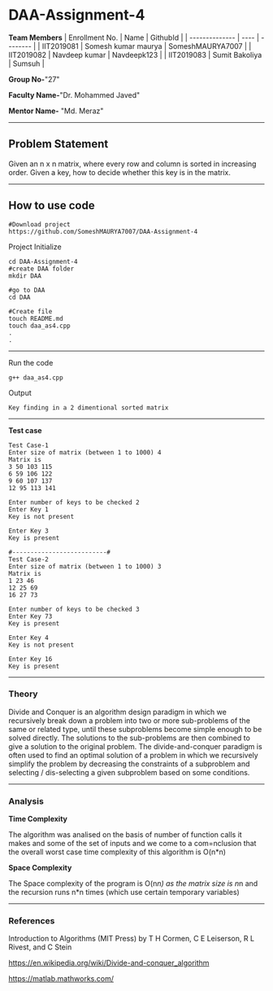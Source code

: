 # DAA-Assignment-4


**Team Members**
|   Enrollment No.  |   Name   | GithubId |
|   --------------  |   ----   | -------- |
|    IIT2019081  | Somesh kumar maurya | SomeshMAURYA7007 |
|    IIT2019082  |       Navdeep kumar | Navdeepk123 | 
|    IIT2019083  |      Sumit Bakoliya | Sumsuh  |

**Group No-**"27"

**Faculty Name-**"Dr. Mohammed Javed"

**Mentor Name-** "Md. Meraz"

---
## Problem Statement
Given an n x n matrix, where every row and column is sorted in increasing order. Given a key, how to decide whether this key is in the matrix.

---
## How to use code
```
#Download project
https://github.com/SomeshMAURYA7007/DAA-Assignment-4
```
Project Initialize 
```
cd DAA-Assignment-4
#create DAA folder
mkdir DAA

#go to DAA
cd DAA

#Create file
touch README.md
touch daa_as4.cpp
.
.
```
---

Run the code
```
g++ daa_as4.cpp
```
Output
```
Key finding in a 2 dimentional sorted matrix
```
---

**Test case**


```
Test Case-1
Enter size of matrix (between 1 to 1000) 4
Matrix is
3 50 103 115 
6 59 106 122 
9 60 107 137 
12 95 113 141 

Enter number of keys to be checked 2
Enter Key 1
Key is not present

Enter Key 3
Key is present

#--------------------------#
Test Case-2
Enter size of matrix (between 1 to 1000) 3
Matrix is
1 23 46 
12 25 69 
16 27 73 

Enter number of keys to be checked 3
Enter Key 73
Key is present

Enter Key 4
Key is not present

Enter Key 16
Key is present

```

---

### Theory
Divide and Conquer is an algorithm design paradigm in which we recursively break down a problem into two or more sub-problems of the same or related type, until these subproblems become simple enough to be solved directly.
The solutions to the sub-problems are then combined to give a solution to the original problem.
The divide-and-conquer paradigm is often used to find an optimal solution of a problem in which we recursively simplify the problem by decreasing the constraints of a subproblem and selecting / dis-selecting a given subproblem based on some conditions.



---

### Analysis

**Time Complexity**

The algorithm was analised on the basis of number of function calls it makes and some of the set of inputs and we come to a com=nclusion that the overall worst case time complexity of this algorithm is O(n*n)

**Space Complexity**

The Space complexity of the program is O(n*n) as the matrix size is n*n and the recursion runs n*n times (which use certain temporary variables)

---

### References

Introduction to Algorithms (MIT Press) by T H Cormen, C E Leiserson, R L Rivest, and C Stein 

https://en.wikipedia.org/wiki/Divide-and-conquer_algorithm

https://matlab.mathworks.com/

